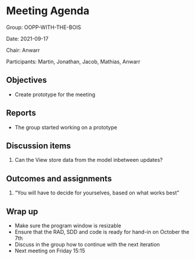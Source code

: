 # Meeting Agenda
Group: OOPP-WITH-THE-BOIS

Date: 2021-09-17

Chair: Anwarr

Participants: Martin, Jonathan, Jacob, Mathias, Anwarr

## Objectives 
* Create prototype for the meeting

## Reports 
* The group started working on a prototype

## Discussion items
1. Can the View store data from the model inbetween updates?

## Outcomes and assignments 
1. “You will have to decide for yourselves, based on what works best”

## Wrap up
* Make sure the program window is resizable
* Ensure that the RAD, SDD and code is ready for hand-in on October the 7th
* Discuss in the group how to continue with the next iteration
* Next meeting on Friday 15:15
